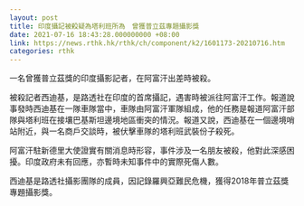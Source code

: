 ```yaml
---
layout: post
title: 印度攝記被殺疑為塔利班所為　曾獲普立茲專題攝影獎
date: 2021-07-16 18:43:28.000000000 +08:00
link: https://news.rthk.hk/rthk/ch/component/k2/1601173-20210716.htm
categories: rthk
---
```


一名曾獲普立茲獎的印度攝影記者，在阿富汗出差時被殺。

被殺記者西迪基，是路透社在印度的首席攝記，遇害時被派往阿富汗工作。報道說事發時西迪基在一隊車隊當中，車隊由阿富汗軍隊組成，他的任務是報道阿富汗部隊與塔利班在接壤巴基斯坦邊境地區衝突的情況。報道又說，西迪基在一個邊境哨站附近，與一名商戶交談時，被伏擊車隊的塔利班武裝份子殺死。

阿富汗駐新德里大使證實有關消息時形容，事件涉及一名朋友被殺，他對此深感困擾。印度政府未有回應，亦暫時未知事件中的實際死傷人數。

西迪基是路透社攝影團隊的成員，因記錄羅興亞難民危機，獲得2018年普立茲獎專題攝影獎。
